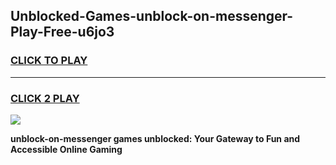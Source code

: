 
## Unblocked-Games-unblock-on-messenger-Play-Free-u6jo3
<h3>
<a href="https://premium76.site?title=unblock-on-messenger&ref=12A">CLICK TO PLAY</a></h3>
<hr>

<h3>
<a href="https://premium76.site?title=unblock-on-messenger&ref=12A">CLICK 2 PLAY</a>
  
</h3>

<a href="https://premium76.site?title=unblock-on-messenger&ref=12A"><img src="https://clearcache.store/games.png"></a>


**unblock-on-messenger games unblocked: Your Gateway to Fun and Accessible Online Gaming**
